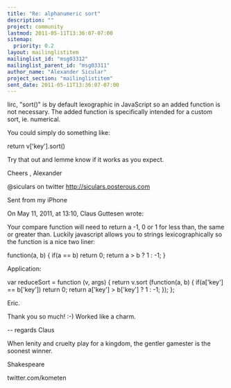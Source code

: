 ```yaml
---
title: "Re: alphanumeric sort"
description: ""
project: community
lastmod: 2011-05-11T13:36:07-07:00
sitemap:
  priority: 0.2
layout: mailinglistitem
mailinglist_id: "msg03312"
mailinglist_parent_id: "msg03311"
author_name: "Alexander Sicular"
project_section: "mailinglistitem"
sent_date: 2011-05-11T13:36:07-07:00
---
```



Iirc, "sort()" is by default lexographic in JavaScript so an added 
function is not necessary. The added function is specifically intended 
for a custom sort, ie. numerical.


You could simply do something like:

return v['key'].sort()

Try that out and lemme know if it works as you expect.

Cheers ,
Alexander

@siculars on twitter
http://siculars.posterous.com

Sent from my iPhone

On May 11, 2011, at 13:10, Claus Guttesen  wrote:


Your compare function will need to return a -1, 0 or 1 for less than,
the same or greater than. Luckily javascript allows you
to strings lexicographically so the function is a nice two liner:

function(a, b) {
 if(a == b) return 0;
 return a &gt; b ? 1 : -1;
}

Application:

var reduceSort = function (v, args) {
 return v.sort (function(a, b) {
 if(a['key'] == b['key']) return 0;
 return a['key'] &gt; b['key'] ? 1 : -1;
 });
};

Eric.


Thank you so much! :-) Worked like a charm.

--
regards
Claus

When lenity and cruelty play for a kingdom,
the gentler gamester is the soonest winner.

Shakespeare

twitter.com/kometen

